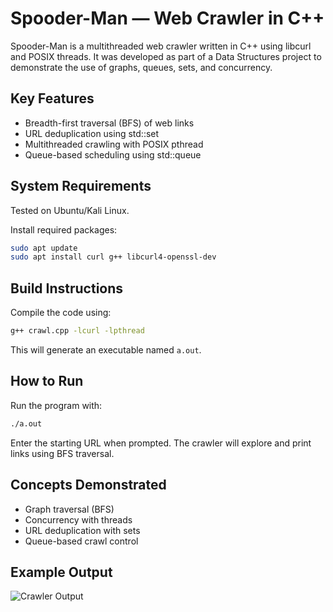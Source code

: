 # Spooder-Man — Web Crawler in C++

Spooder-Man is a multithreaded web crawler written in C++ using libcurl and POSIX threads. It was developed as part of a Data Structures project to demonstrate the use of graphs, queues, sets, and concurrency.

## Key Features

- Breadth-first traversal (BFS) of web links  
- URL deduplication using std::set  
- Multithreaded crawling with POSIX pthread  
- Queue-based scheduling using std::queue  

## System Requirements

Tested on Ubuntu/Kali Linux.

Install required packages:

```bash
sudo apt update
sudo apt install curl g++ libcurl4-openssl-dev
````

## Build Instructions

Compile the code using:

```bash
g++ crawl.cpp -lcurl -lpthread
```

This will generate an executable named `a.out`.

## How to Run

Run the program with:

```bash
./a.out
```

Enter the starting URL when prompted. The crawler will explore and print links using BFS traversal.

## Concepts Demonstrated

* Graph traversal (BFS)
* Concurrency with threads
* URL deduplication with sets
* Queue-based crawl control

## Example Output

![Crawler Output](crrawlop.png)


